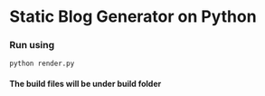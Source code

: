# Static Blog Generator on Python


### Run using 

```
python render.py
```

#### The build files will be under build folder